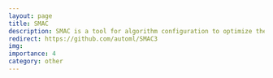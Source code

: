 ```yaml
---
layout: page
title: SMAC
description: SMAC is a tool for algorithm configuration to optimize the parameters of arbitrary algorithms, including hyperparameter optimization of Machine Learning algorithms. The main core consists of Bayesian Optimization in combination with an aggressive racing mechanism to efficiently decide which of two configurations performs better.
redirect: https://github.com/automl/SMAC3
img: 
importance: 4
category: other
---
```

